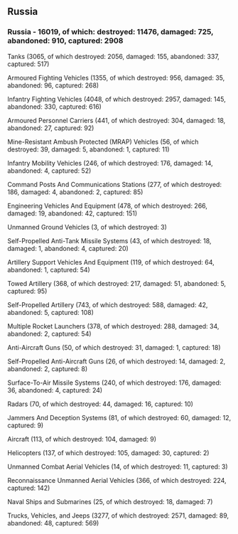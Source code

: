 
 
 ## Russia
 
 ### Russia - 16019, of which: destroyed: 11476, damaged: 725, abandoned: 910, captured: 2908

 

 

 Tanks (3065, of which destroyed: 2056, damaged: 155, abandoned: 337, captured: 517)

 Armoured Fighting Vehicles (1355, of which destroyed: 956, damaged: 35, abandoned: 96, captured: 268)

 Infantry Fighting Vehicles (4048, of which destroyed: 2957, damaged: 145, abandoned: 330, captured: 616)

 Armoured Personnel Carriers (441, of which destroyed: 304, damaged: 18, abandoned: 27, captured: 92)

 Mine-Resistant Ambush Protected (MRAP) Vehicles (56, of which destroyed: 39, damaged: 5, abandoned: 1, captured: 11)

 Infantry Mobility Vehicles (246, of which destroyed: 176, damaged: 14, abandoned: 4, captured: 52)

 Command Posts And Communications Stations (277, of which destroyed: 186, damaged: 4, abandoned: 2, captured: 85)

 Engineering Vehicles And Equipment (478, of which destroyed: 266, damaged: 19, abandoned: 42, captured: 151)

 Unmanned Ground Vehicles (3, of which destroyed: 3)

 Self-Propelled Anti-Tank Missile Systems (43, of which destroyed: 18, damaged: 1, abandoned: 4, captured: 20)

 Artillery Support Vehicles And Equipment (119, of which destroyed: 64, abandoned: 1, captured: 54)

 Towed Artillery (368, of which destroyed: 217, damaged: 51, abandoned: 5, captured: 95)

 Self-Propelled Artillery (743, of which destroyed: 588, damaged: 42, abandoned: 5, captured: 108)

 Multiple Rocket Launchers (378, of which destroyed: 288, damaged: 34, abandoned: 2, captured: 54)

 Anti-Aircraft Guns (50, of which destroyed: 31, damaged: 1, captured: 18)

 Self-Propelled Anti-Aircraft Guns (26, of which destroyed: 14, damaged: 2, abandoned: 2, captured: 8)

 Surface-To-Air Missile Systems (240, of which destroyed: 176, damaged: 36, abandoned: 4, captured: 24)

 Radars (70, of which destroyed: 44, damaged: 16, captured: 10)

 Jammers And Deception Systems (81, of which destroyed: 60, damaged: 12, captured: 9)

 Aircraft (113, of which destroyed: 104, damaged: 9)

 Helicopters (137, of which destroyed: 105, damaged: 30, captured: 2)

 Unmanned Combat Aerial Vehicles (14, of which destroyed: 11, captured: 3)

 Reconnaissance Unmanned Aerial Vehicles (366, of which destroyed: 224, captured: 142)

 Naval Ships and Submarines (25, of which destroyed: 18, damaged: 7)

 Trucks, Vehicles, and Jeeps (3277, of which destroyed: 2571, damaged: 89, abandoned: 48, captured: 569)

